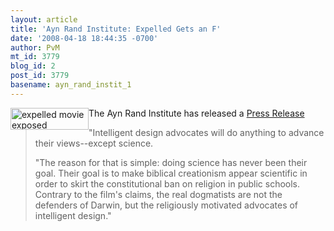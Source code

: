 ```yaml
---
layout: article
title: 'Ayn Rand Institute: Expelled Gets an F'
date: '2008-04-18 18:44:35 -0700'
author: PvM
mt_id: 3779
blog_id: 2
post_id: 3779
basename: ayn_rand_instit_1
---
```

<a href="http://www.expelledexposed.com/"><img src="http://pandasthumb.org/archives/banner-thumb-125x35.jpg" alt="expelled movie exposed" width="125" height="35" style="float:left;" /></a>The Ayn Rand Institute has released a [Press Release](http://www.aynrand.org/site/News2?page=NewsArticle&amp;id=17473&amp;news_iv_ctrl=1221)

> "Intelligent design advocates will do anything to advance their views--except science.
> 
> "The reason for that is simple: doing science has never been their goal. Their goal is to make biblical creationism appear scientific in order to skirt the constitutional ban on religion in public schools. Contrary to the film's claims, the real dogmatists are not the defenders of Darwin, but the religiously motivated advocates of intelligent design."
